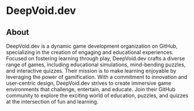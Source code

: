 # DeepVoid.dev
## About
DeepVoid.dev is a dynamic game development organization on GitHub, specializing in the creation of engaging and educational experiences. Focused on fostering learning through play, DeepVoid.dev crafts a diverse range of games, including educational simulations, mind-bending puzzles, and interactive quizzes. Their mission is to make learning enjoyable by leveraging the power of gamification. With a commitment to innovation and user-centric design, DeepVoid.dev strives to create immersive game environments that challenge, entertain, and educate. Join their GitHub community to explore the exciting world of education, puzzles, and quizzes at the intersection of fun and learning.